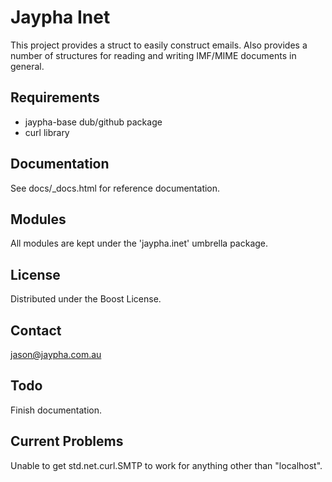 Jaypha Inet
===========

This project provides a struct to easily construct emails. Also provides a
number of structures for reading and writing IMF/MIME documents in general.

Requirements
------------

- jaypha-base dub/github package
- curl library

Documentation
-------------

See docs/_docs.html for reference documentation.

Modules
-------

All modules are kept under the 'jaypha.inet' umbrella package.

License
-------

Distributed under the Boost License.

Contact
-------

jason@jaypha.com.au

Todo
----

Finish documentation.

Current Problems
----------------

Unable to get std.net.curl.SMTP to work for anything other than "localhost".
